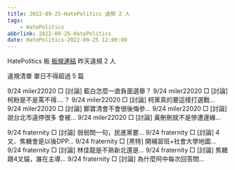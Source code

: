 ```yaml
---
title: 2022-09-25-HatePolitics 違規 2 人
tags:
    - HatePolitics
abbrlink: 2022-09-25-HatePolitics
date: HatePolitics-2022-09-25 12:00:00
---
```

HatePolitics 板 [板規連結](https://www.ptt.cc/bbs/HatePolitics/M.1617115262.A.D60.html)
昨天違規 2 人
<!-- more -->

違規清單
單日不得超過 5 篇

9/24 miler22020 □ [討論] 藍白怎麼一直負面選舉？
9/24 miler22020 □ [討論] 柯粉是不是罵不得….？
9/24 miler22020 □ [討論] 柯黨真的要這樣打選戰…
9/24 miler22020 □ [討論] 鄭寶清會不會很後悔參…
9/24 miler22020 □ [討論] 說台北市違停很多 會被…
9/24 miler22020 □ [討論] 黃刪刪就不是慘遭邊緣…

9/24 fraternity □ [討論] 弱弱問一句，民進黨要…
9/24 fraternity □ [討論] 4叉、焦糖會是以後DPP…
9/24 fraternity □ [黑特] 開補習班+社會大學地圖…
9/24 fraternity □ [討論] 林佳龍是不熟新北還是…
9/24 fraternity □ [討論] 焦糖跟4叉貓，誰在主導…
9/24 fraternity □ [討論] 為什麼阿中每次回答問…